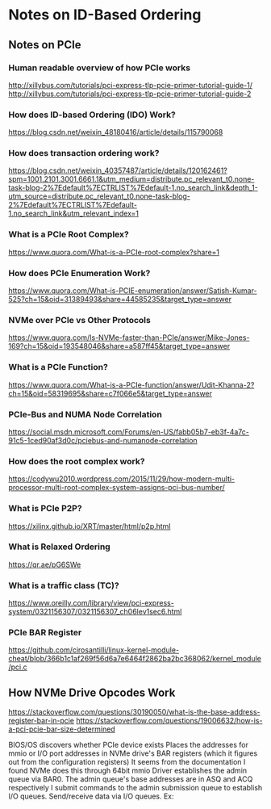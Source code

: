 # Notes on ID-Based Ordering
## Notes on PCIe

### Human readable overview of how PCIe works

http://xillybus.com/tutorials/pci-express-tlp-pcie-primer-tutorial-guide-1/
http://xillybus.com/tutorials/pci-express-tlp-pcie-primer-tutorial-guide-2

### How does ID-based Ordering (IDO) Work?

https://blog.csdn.net/weixin_48180416/article/details/115790068

### How does transaction ordering work?

https://blog.csdn.net/weixin_40357487/article/details/120162461?spm=1001.2101.3001.6661.1&utm_medium=distribute.pc_relevant_t0.none-task-blog-2%7Edefault%7ECTRLIST%7Edefault-1.no_search_link&depth_1-utm_source=distribute.pc_relevant_t0.none-task-blog-2%7Edefault%7ECTRLIST%7Edefault-1.no_search_link&utm_relevant_index=1

### What is a PCIe Root Complex?

https://www.quora.com/What-is-a-PCIe-root-complex?share=1

### How does PCIe Enumeration Work?

https://www.quora.com/What-is-PCIE-enumeration/answer/Satish-Kumar-525?ch=15&oid=31389493&share=44585235&target_type=answer

### NVMe over PCIe vs Other Protocols

https://www.quora.com/Is-NVMe-faster-than-PCIe/answer/Mike-Jones-169?ch=15&oid=193548046&share=a587ff45&target_type=answer

### What is a PCIe Function?

https://www.quora.com/What-is-a-PCIe-function/answer/Udit-Khanna-2?ch=15&oid=58319695&share=c7f066e5&target_type=answer

### PCIe-Bus and NUMA Node Correlation

https://social.msdn.microsoft.com/Forums/en-US/fabb05b7-eb3f-4a7c-91c5-1ced90af3d0c/pciebus-and-numanode-correlation

### How does the root complex work?

https://codywu2010.wordpress.com/2015/11/29/how-modern-multi-processor-multi-root-complex-system-assigns-pci-bus-number/

### What is PCIe P2P?

https://xilinx.github.io/XRT/master/html/p2p.html

### What is Relaxed Ordering

https://qr.ae/pG6SWe

### What is a traffic class (TC)?

https://www.oreilly.com/library/view/pci-express-system/0321156307/0321156307_ch06lev1sec6.html

### PCIe BAR Register

https://github.com/cirosantilli/linux-kernel-module-cheat/blob/366b1c1af269f56d6a7e6464f2862ba2bc368062/kernel_module/pci.c

## How NVMe Drive Opcodes Work

https://stackoverflow.com/questions/30190050/what-is-the-base-address-register-bar-in-pcie
https://stackoverflow.com/questions/19006632/how-is-a-pci-pcie-bar-size-determined

BIOS/OS discovers whether PCIe device exists
Places the addresses for mmio or I/O port addresses in NVMe drive​'s BAR registers (which it figures out from the configuration registers)
It seems from the documentation I found NVMe does this through 64bit mmio
Driver establishes the admin queue via BAR0. The admin queue's base addresses are in ASQ and ACQ respectively
I submit commands to the admin submission queue to establish I/O queues.
Send/receive data via I/O queues. Ex:
